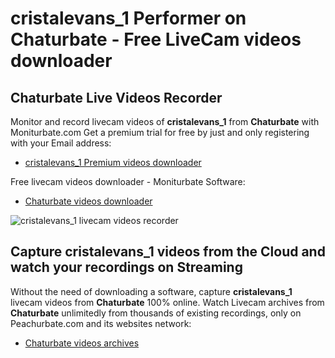 # cristalevans_1 Performer on Chaturbate - Free LiveCam videos downloader

## Chaturbate Live Videos Recorder

Monitor and record livecam videos of **cristalevans_1** from **Chaturbate** with Moniturbate.com
Get a premium trial for free by just and only registering with your Email address:
* [cristalevans_1 Premium videos downloader](https://moniturbate.com/request-demo-licence-key.html)

Free livecam videos downloader - Moniturbate Software:
* [Chaturbate videos downloader](https://moniturbate.com/moniturbate-download-software.html)

![cristalevans_1 livecam videos recorder](https://peachurnet.com/templates/moniturbate-software.png)


## Capture cristalevans_1 videos from the Cloud and watch your recordings on Streaming

Without the need of downloading a software, capture **cristalevans_1** livecam videos from **Chaturbate** 100% online.
Watch Livecam archives from **Chaturbate** unlimitedly from thousands of existing recordings, only on Peachurbate.com and its websites network:
* [Chaturbate videos archives](https://peachurnet.com/)